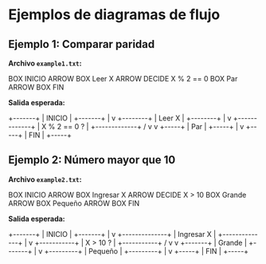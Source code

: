 # Ejemplos de diagramas de flujo

## Ejemplo 1: Comparar paridad

**Archivo `example1.txt`:**

BOX INICIO
ARROW
BOX Leer X
ARROW
DECIDE X % 2 == 0
BOX Par
ARROW
BOX FIN


**Salida esperada:**

+-------+
| INICIO |
+-------+
|
v
+--------+
| Leer X |
+--------+
|
v
+-------------+
| X % 2 == 0 ? |
+-------------+
/
v v
+-----+
| Par |
+-----+
|
v
+-----+
| FIN |
+-----+


## Ejemplo 2: Número mayor que 10

**Archivo `example2.txt`:**

BOX INICIO
ARROW
BOX Ingresar X
ARROW
DECIDE X > 10
BOX Grande
ARROW
BOX Pequeño
ARROW
BOX FIN


**Salida esperada:**

+-------+
| INICIO |
+-------+
|
v
+--------------+
| Ingresar X |
+--------------+
|
v
+-----------+
| X > 10 ? |
+-----------+
/
v v
+-------+
| Grande |
+-------+
|
v
+---------+
| Pequeño |
+---------+
|
v
+-----+
| FIN |
+-----+


